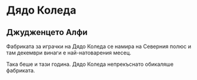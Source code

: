 # Дядо Коледа

## Джудженцето Алфи

Фабриката за играчки на Дядо Коледа се намира на Северния полюс и там декември винаги е най-натоварения месец.

Така беше и тази година. Дядо Коледа непрекъснато обикаляше фабриката.
